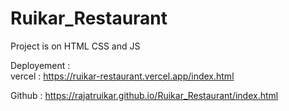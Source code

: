 # Ruikar_Restaurant
Project is on HTML CSS and JS

Deployement :  
vercel :
https://ruikar-restaurant.vercel.app/index.html

Github :
https://rajatruikar.github.io/Ruikar_Restaurant/index.html